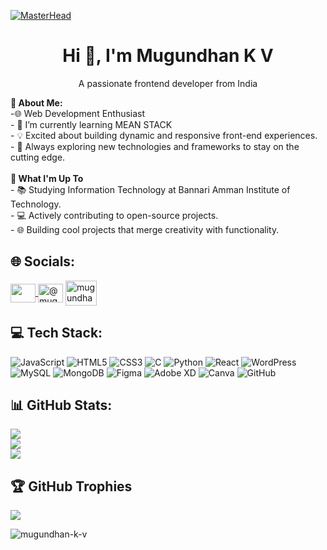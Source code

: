 [![MasterHead](https://user-images.githubusercontent.com/115386517/225841791-e6eb2fcf-6de1-45ec-a5e8-0c321f0af245.gif)](https://github.com/mugundhan-k-v)
<h1 align="center">Hi 👋, I'm Mugundhan K V</h1>
<p align="center">A passionate frontend developer from India<p>
<b>💫 About Me:</b>
<br>-🌐 Web Development Enthusiast<br>- 🌱 I’m currently learning MEAN STACK <br>- 💡 Excited about building dynamic and responsive front-end experiences.<br>- 🚀 Always exploring new technologies and frameworks to stay on the cutting edge.<br><br><b>🌟 What I'm Up To</b><br>- 📚 Studying Information Technology at Bannari Amman Institute of Technology.<br>- 💻 Actively contributing to open-source projects.<br>- 🌐 Building cool projects that merge creativity with functionality.

## 🌐 Socials:
<a href="https://linkedin.com/in/mugundhan-k-v-bb8882277" target="blank"><img align="center" src="https://raw.githubusercontent.com/rahuldkjain/github-profile-readme-generator/master/src/images/icons/Social/linked-in-alt.svg" height="30" width="40" />
<a href="https://www.hackerrank.com/@mugundhan_it22" target="blank"><img align="center" src="https://raw.githubusercontent.com/rahuldkjain/github-profile-readme-generator/master/src/images/icons/Social/hackerrank.svg" alt="@mugundhan_it22" height="30" width="40" /></a>
<a href="https://www.leetcode.com/mugundhan_k_v" target="blank"><img align="center" src="https://repository-images.githubusercontent.com/660115526/cbbcd367-535a-4e9d-927b-9eacd8d652e8" alt="mugundhan_k_v" height="40" width="50" /></a>

## 💻 Tech Stack:
![JavaScript](https://img.shields.io/badge/javascript-%23323330.svg?style=for-the-badge&logo=javascript&logoColor=%23F7DF1E) ![HTML5](https://img.shields.io/badge/html5-%23E34F26.svg?style=for-the-badge&logo=html5&logoColor=white) ![CSS3](https://img.shields.io/badge/css3-%231572B6.svg?style=for-the-badge&logo=css3&logoColor=white) ![C](https://img.shields.io/badge/c-%2300599C.svg?style=for-the-badge&logo=c&logoColor=white) ![Python](https://img.shields.io/badge/python-3670A0?style=for-the-badge&logo=python&logoColor=ffdd54) ![React](https://img.shields.io/badge/react-%2320232a.svg?style=for-the-badge&logo=react&logoColor=%2361DAFB) ![WordPress](https://img.shields.io/badge/WordPress-%23117AC9.svg?style=for-the-badge&logo=WordPress&logoColor=white) ![MySQL](https://img.shields.io/badge/mysql-4479A1.svg?style=for-the-badge&logo=mysql&logoColor=white) ![MongoDB](https://img.shields.io/badge/MongoDB-%234ea94b.svg?style=for-the-badge&logo=mongodb&logoColor=white) ![Figma](https://img.shields.io/badge/figma-%23F24E1E.svg?style=for-the-badge&logo=figma&logoColor=white) ![Adobe XD](https://img.shields.io/badge/Adobe%20XD-470137?style=for-the-badge&logo=Adobe%20XD&logoColor=#FF61F6) ![Canva](https://img.shields.io/badge/Canva-%2300C4CC.svg?style=for-the-badge&logo=Canva&logoColor=white) ![GitHub](https://img.shields.io/badge/github-%23121011.svg?style=for-the-badge&logo=github&logoColor=white)
## 📊 GitHub Stats:
![](https://github-readme-stats.vercel.app/api?username=mugundhan-k-v&theme=github_dark_dimmed&hide_border=false&include_all_commits=true&count_private=true)<br/>
![](https://github-readme-streak-stats.herokuapp.com/?user=mugundhan-k-v&theme=github_dark_dimmed&hide_border=false)<br/>
![](https://github-readme-stats.vercel.app/api/top-langs/?username=mugundhan-k-v&theme=github_dark_dimmed&hide_border=false&include_all_commits=true&count_private=true&layout=compact)

## 🏆 GitHub Trophies
![](https://github-profile-trophy.vercel.app/?username=mugundhan-k-v&theme=default&no-frame=false&no-bg=false&margin-w=4)

<p align="left"> <img src="https://komarev.com/ghpvc/?username=mugundhan-k-v&label=Profile%20views&color=0e75b6&style=flat" alt="mugundhan-k-v" /> </p>
<!-- Proudly created with GPRM ( https://gprm.itsvg.in ) -->
